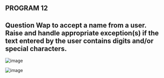## PROGRAM 12
## Question  Wap to accept a name from a user. Raise and handle appropriate exception(s) if the text entered by the user contains digits and/or special characters.
![image](https://github.com/user-attachments/assets/cc820c33-6d1b-434c-9628-47ec88e633aa)

![image](https://github.com/user-attachments/assets/c2c0ec33-3b52-46af-97d7-3ebe841bb97b)
